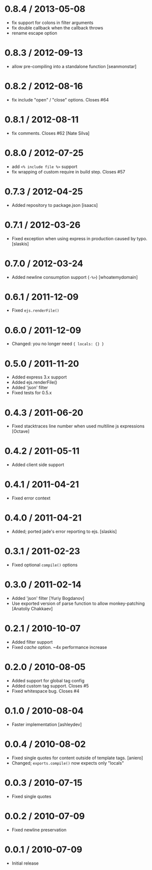 
0.8.4 / 2013-05-08 
==================

  * fix support for colons in filter arguments
  * fix double callback when the callback throws
  * rename escape option

0.8.3 / 2012-09-13 
==================

  * allow pre-compiling into a standalone function [seanmonstar]

0.8.2 / 2012-08-16 
==================

  * fix include "open" / "close" options. Closes #64

0.8.1 / 2012-08-11 
==================

  * fix comments. Closes #62 [Nate Silva]

0.8.0 / 2012-07-25 
==================

  * add `<% include file %>` support
  * fix wrapping of custom require in build step. Closes #57

0.7.3 / 2012-04-25 
==================

  * Added repository to package.json [isaacs]

0.7.1 / 2012-03-26 
==================

  * Fixed exception when using express in production caused by typo. [slaskis]

0.7.0 / 2012-03-24 
==================

  * Added newline consumption support (`-%>`) [whoatemydomain]

0.6.1 / 2011-12-09 
==================

  * Fixed `ejs.renderFile()`

0.6.0 / 2011-12-09 
==================

  * Changed: you no longer need `{ locals: {} }`

0.5.0 / 2011-11-20 
==================

  * Added express 3.x support
  * Added ejs.renderFile()
  * Added 'json' filter
  * Fixed tests for 0.5.x

0.4.3 / 2011-06-20 
==================

  * Fixed stacktraces line number when used multiline js expressions [Octave]

0.4.2 / 2011-05-11 
==================

  * Added client side support

0.4.1 / 2011-04-21 
==================

  * Fixed error context

0.4.0 / 2011-04-21 
==================

  * Added; ported jade's error reporting to ejs. [slaskis]

0.3.1 / 2011-02-23 
==================

  * Fixed optional `compile()` options

0.3.0 / 2011-02-14 
==================

  * Added 'json' filter [Yuriy Bogdanov]
  * Use exported version of parse function to allow monkey-patching [Anatoliy Chakkaev]

0.2.1 / 2010-10-07 
==================

  * Added filter support
  * Fixed _cache_ option. ~4x performance increase

0.2.0 / 2010-08-05 
==================

  * Added support for global tag config
  * Added custom tag support. Closes #5
  * Fixed whitespace bug. Closes #4

0.1.0 / 2010-08-04
==================

  * Faster implementation [ashleydev]

0.0.4 / 2010-08-02
==================

  * Fixed single quotes for content outside of template tags. [aniero]
  * Changed; `exports.compile()` now expects only "locals"

0.0.3 / 2010-07-15
==================

  * Fixed single quotes

0.0.2 / 2010-07-09
==================

  * Fixed newline preservation

0.0.1 / 2010-07-09
==================

  * Initial release
